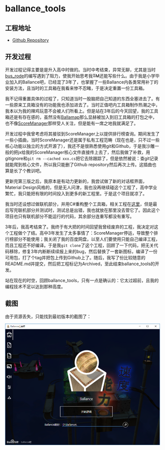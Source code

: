 # ballance_tools

## 工程地址

* [Github Repository](https://github.com/yyc12345/ballance_tools)

## 开发过程

开发过程记得主要是是升入高中时做的。当时中考结束，异常无聊，尤其是当时[bus_rode](./bus_rode.md)的编写遇到了阻力，使我开始思考我~~TM~~还能写些什么。由于我是小学毕业加入的Ballance吧，已经混了3年了，也掌握了一些Ballance内各类常用补丁的安装方法，且当时的工具箱在我看来惨不忍睹，于是决定重置一份工具箱。

我不记得重置具体的过程了，只知道当时一股脑把自己知道的东西全塞进去了。有一些原来工具箱没有的功能我也添加进去了。当时正值吧内工具箱制作热潮之中，我本以为我的辣鸡玩意不会被人们所看上。但是站在3年后的今天回望，我的工具箱还是有存在感的，虽然没有[Ballamap](https://github.com/BillChen2000/Ballamap)那么显赫被加入到旧工具箱的打包之中，也不像[ScoreManager](https://tieba.baidu.com/p/3512583003)那样受人关注，但是能有一席之地我就满足了。

开发过程中我曾考虑将其接驳到ScoreManager上以提供排行榜查询。期间发生了一些小插曲，当时ScoreManager还是属于私有工程范畴（现在也是，只不过一些核心功能以独立的方式开源了），我还不是很熟悉使用git和Github，于是我沙雕一般的把jx给我的ScoreManager核心文件直接传上去了，然后我做了补救，用gitignore和`git rm --cached xxx.cs`把它去除跟踪了，但是依然被说：查git记录就能爬到核心文件，所以我只能删了Github repository然后再次上传。这插曲也算是长了个教训吧。

更新完第三版之后，我原本是有动力更新的，我尝试做了新的对话框界面，Material Design风格的，但是无人问津，我也没再继续碰这个工程了，高中学业繁忙，我只能把有限的时间投入到更多的新工程里。于是这个项目就凉了。

我当时还设想过做联机部分，并用C#重构整个工具箱，相关工程在[这里](https://github.com/yyc12345/BallanceToolsBox)，但是最后写完联机部分并测试时，测试总是出错，我也就放在那里没去管它了。因此这个项目也只有联机部分不能运行的代码，其余部分连重写都没有重写。

3年后，我高考结束了。我终于有大把的时间回望我曾经废弃的工程，我决定对这个工程做个了结。高中3年发生了太多事情了：ScoreManager停运，导致整个排行榜部分不能使用；我关闭了我的百度网盘，以至人们要使用只能自己编译工程，而且工程还不好编译。于是我`git clone`了这个工程，回顾了一下代码，把无关代码移除，修复3年内断断续续报上来的bug，然后替换了一套新图标，编译了一份可用包，打了个tag并把包上传到Github上了。随后，我写了份比较随意的README.md并提交，然后把工程标记为Archived，至此结束ballance_tools的开发。

站在现在的时空，回顾ballance_tools，只有一点是确认的：它太过超前，且我的编程技术不足以达到那种高度。

## 截图

由于资源丢失，只能找到最初版本的截图了：

![ballance_tools](../assets/programming/ballance_tools.jpg)
